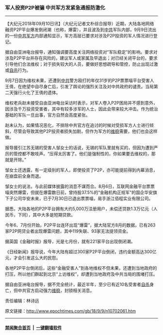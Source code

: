 ### 军人投资P2P被骗 中共军方发紧急通报防激化
------------------------

<p>【大纪元2018年09月10日讯】（大纪元记者文朴综合报导）近期，大陆各地网络融资P2P平台爆发倒闭潮（也称，爆雷），并且波及到<a href="http://www.epochtimes.com/gb/tag/%E4%B8%AD%E5%85%B1.html">中共</a>军队内部，9月9日流出的一份<a href="http://www.epochtimes.com/gb/tag/%E4%B8%AD%E5%85%B1%E5%86%9B%E6%96%B9.html">中共军方</a>内部通知显示，军方高层已要求对涉及P2P投资的军人情况进行登记。</p>
<p>据自由亚洲电台报导，通知强调要高度关注网络投资对“军队稳定”的影响。要求对涉及P2P平台并存在风险的，建议军人或家属及早退出；对已经关闭平台的，要求引导他们合法维权；对于损失较大的人员，要做好思想疏导和管控，防止出现过激或<a href="http://www.epochtimes.com/gb/tag/%E8%87%AA%E6%9D%80.html">自杀</a>行为。</p>
<p>9月7日因为维权未果，还遭到<a href="http://www.epochtimes.com/gb/tag/%E4%B8%AD%E5%85%B1.html">中共</a>警方殴打的年仅31岁的P2P票票喵平台受害人王倩，在绝望中自尽身亡后，引发了舆论的强烈关注及对中共政府的谴责。当局第二天强行火化了王倩的遗体。</p>
<p>维权老兵赵未接受自由亚洲电台采访时表示，对军人卷入P2P困局并不感到意外，因涉及千万投资受害者，其中有较多涉军的人士，因此会带来较大冲击。作为统治基础的军队一旦出事，官方自然会高度紧张。</p>
<p>赵未认为，如果情况恶化，不排除中共官方在追讨的时候对受损军方人士进行倾斜，尽管会导致其他P2P投资者损失加剧，但作为军方的<a href="http://www.epochtimes.com/gb/tag/%E7%BB%B4%E7%A8%B3.html">维稳</a>需要，他们也会这样做。</p>
<p>报导援引江苏无锡的受害人邹女士的话说，无锡的军队里就有买的，但因为遭到严厉的管控都不敢吱声。“压得太厉害了。他们是强制性的，你如果要去维权的，那就是开除。”</p>
<p>邹女士还透露，有一定级别的军人，即使投资了P2P，亦可能提前得到内幕消息，在崩盘前全身而退。</p>
<p>邹女士的说法，与此前媒体披露的消息不谋而合。8月6日，互联网金融平台票票喵突然爆雷，但就在爆雷数日前，曾持股37.5%的“金融机构正规军”的国企华安旗下子公司华安未来，已于7月30日已退出票票喵，易手浙江佰程实业有限公司。</p>
<p>据悉，大陆各地的P2P平台拥有大约5,000万注册用户，未偿还贷款1.3万亿元（人民币，下同），其中大多是短期贷款。</p>
<p>今年6、7月份开始，P2P平台连环出现“爆雷”，据大陆官方8月的数据，已有263家P2P网贷业者出现爆雷问题，其中119失联、93家无法提领资金。</p>
<p>据英国《金融时报》报导，光是七月份，就有221家平台出现倒闭潮。</p>
<p>《日经新闻》报导说，今年大陆有超过300家P2P平台倒闭，违约金额高达300亿元，才会引发这么大的民怨。</p>
<p>各地P2P平台倒闭后，这些“金融受害人”到各地维权不但未果，还遭到当地政府的打压，所以他们群起到北京“上访维权”，却遭到当地政府及中共当局的围堵打压。</p>
<p>据自由亚洲电台报导，据不完全统计，最近半年，至少已有近10名受害者<a href="http://www.epochtimes.com/gb/tag/%E8%87%AA%E6%9D%80.html">自杀</a>身亡，但中共官方启动强力<a href="http://www.epochtimes.com/gb/tag/%E7%BB%B4%E7%A8%B3.html">维稳</a>，封锁相关消息。</p>
<p>责任编辑：林诗远</p>

原文链接：http://www.epochtimes.com/gb/18/9/9/n10702061.htm


------------------------
#### [禁闻聚合首页](https://github.com/gfw-breaker/banned-news/blob/master/README.md) &nbsp;|&nbsp;  [一键翻墙软件](https://github.com/gfw-breaker/nogfw/blob/master/README.md)